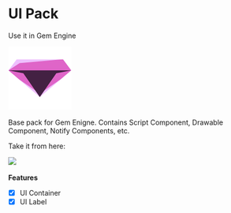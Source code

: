 # UI Pack

Use it in Gem Engine 

[![](https://github.com/Ughuuu/GemMaker/blob/master/android/assets/gem.png)](https://github.com/Ughuuu/GemMaker)

Base pack for Gem Enigne. Contains Script Component, Drawable Component, Notify Components, etc.

Take it from here:

[![](https://jitpack.io/v/Ughuuu/GemEngineBasePack.svg)](https://jitpack.io/#Ughuuu/GemEngineBasePack)

**Features**
- [x] UI Container
- [x] UI Label
